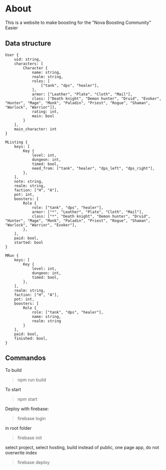 # About

This is a website to make boosting for the "Nova Boosting Community" Easier

## Data structure

```
User {
    uid: string,
    characters: [
        Character {
            name: string,
            realm: string,
            roles: [
                ["tank", "dps", "healer"],
            ],
            armor: ["Leather", "Plate", "Cloth", "Mail"],
            class: ["Death knight", "Demon hunter", "Druid", "Evoker", "Hunter", "Mage", "Monk", "Paladin", "Priest", "Rogue", "Shaman", "Warlock", "Warrior"]],
            rating: int,
            main: bool
        }
    ],
    main_character: int
}

MListing {
    keys: [
        Key {
            level: int,
            dungeon: int,
            timed: bool,
            need_from: ["tank", "healer", "dps_left", "dps_right"],
        },
    ],
    note: string,
    realm: string,
    faction: ["H", "A"],
    pot: int,
    boosters: [
        Role {
            role: ["tank", "dps", "healer"],
            armor: ["*", "Leather", "Plate", "Cloth", "Mail"],
            class: ["*", "Death knight", "Demon hunter", "Druid", "Hunter", "Mage", "Monk", "Paladin", "Priest", "Rogue", "Shaman", "Warlock", "Warrior", "Evoker"],
        },
    ],
    paid: bool,
    started: bool
}

MRun {
    keys: [
        Key {
            level: int,
            dungeon: int,
            timed: bool,
        },
    ],
    realm: string,
    faction: ["H", "A"],
    pot: int,
    boosters: [
        Role {
            role: ["tank", "dps", "healer"],
            name: string,
            realm: string
        }
    ],
    paid: bool,
    finished: bool,
}
```

## Commandos

To build

> npm run build

To start

> npm start

Deploy with firebase:

> firebase login

in root folder

> firebase init

select project, select hosting, build instead of public, one page app, do not overwrite index

> firebase deploy
